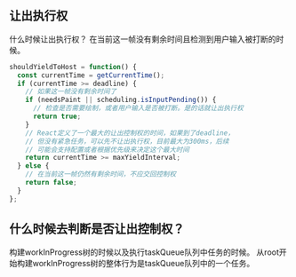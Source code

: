 ## 让出执行权
什么时候让出执行权？
在当前这一帧没有剩余时间且检测到用户输入被打断的时候。
```javascript
shouldYieldToHost = function() {
  const currentTime = getCurrentTime();
  if (currentTime >= deadline) {
    // 如果这一帧没有剩余时间了
    if (needsPaint || scheduling.isInputPending()) {
      // 检查是否需要绘制，或者用户输入是否被打断。是的话就让出执行权
      return true;
    }
    // React定义了一个最大的让出控制权的时间，如果到了deadline，
    // 但没有紧急任务，可以先不让出执行权，目前最大为300ms，后续
    // 可能会支持配置或者根据优先级来决定这个最大时间
    return currentTime >= maxYieldInterval;
  } else {
    // 在当前这一帧仍然有剩余时间，不应交回控制权
    return false;
  }
};
```
## 什么时候去判断是否让出控制权？
构建workInProgress树的时候以及执行taskQueue队列中任务的时候。
从root开始构建workInProgress树的整体行为是taskQueue队列中的一个任务。

